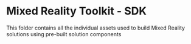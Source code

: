 # Mixed Reality Toolkit - SDK

This folder contains all the individual assets used to build Mixed Reality solutions using pre-built solution components
